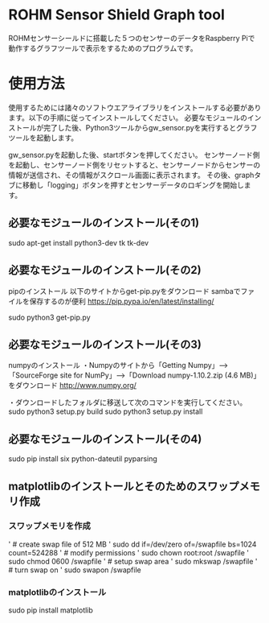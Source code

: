 # ROHM Sensor Shield Graph tool
ROHMセンサーシールドに搭載した５つのセンサーのデータをRaspberry Piで動作するグラフツールで表示をするためのプログラムです。

# 使用方法
使用するためには諸々のソフトウエアライブラリをインストールする必要があります。以下の手順に従ってインストールしてください。
必要なモジュールのインストールが完了した後、Python3ツールからgw_sensor.pyを実行するとグラフツールを起動します。

gw_sensor.pyを起動した後、startボタンを押してください。
センサーノード側を起動し、センサーノード側をリセットすると、センサーノードからセンサーの情報が送信され、その情報がスクロール画面に表示されます。
その後、graphタブに移動し「logging」ボタンを押すとセンサーデータのロギングを開始します。

## 必要なモジュールのインストール(その1)
sudo apt-get install python3-dev tk tk-dev

## 必要なモジュールのインストール(その2)
pipのインストール
以下のサイトからget-pip.pyをダウンロード
sambaでファイルを保存するのが便利
https://pip.pypa.io/en/latest/installing/

sudo python3 get-pip.py

## 必要なモジュールのインストール(その3)
 numpyのインストール
・Numpyのサイトから「Getting Numpy」-->「SourceForge site for NumPy」-->「Download numpy-1.10.2.zip (4.6 MB)」をダウンロード
http://www.numpy.org/

・ダウンロードしたフォルダに移送して次のコマンドを実行してください。
sudo python3 setup.py build
sudo python3 setup.py install

## 必要なモジュールのインストール(その4)
sudo pip install six python-dateutil pyparsing

## matplotlibのインストールとそのためのスワップメモリ作成
### スワップメモリを作成

' # create swap file of 512 MB
' sudo dd if=/dev/zero of=/swapfile bs=1024 count=524288
' # modify permissions
' sudo chown root:root /swapfile
' sudo chmod 0600 /swapfile
' # setup swap area
' sudo mkswap /swapfile
' # turn swap on
' sudo swapon /swapfile

### matplotlibのインストール
sudo pip install matplotlib

